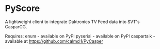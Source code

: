 # PyScore
A lightweight client to integrate Daktronics TV Feed data into SVT's CasparCG.

Requires:
    enum - available on PyPI
    pyserial - available on PyPI
    caspartalk - available at https://github.com/calmcl1/PyCasper

